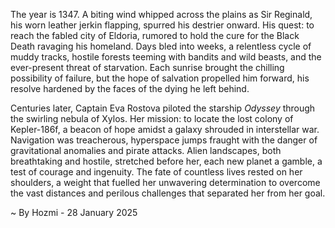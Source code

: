 
The year is 1347.  A biting wind whipped across the plains as Sir Reginald, his worn leather jerkin flapping, spurred his destrier onward.  His quest: to reach the fabled city of Eldoria, rumored to hold the cure for the Black Death ravaging his homeland.  Days bled into weeks, a relentless cycle of muddy tracks, hostile forests teeming with bandits and wild beasts, and the ever-present threat of starvation. Each sunrise brought the chilling possibility of failure, but the hope of salvation propelled him forward, his resolve hardened by the faces of the dying he left behind.

Centuries later, Captain Eva Rostova piloted the starship *Odyssey* through the swirling nebula of Xylos.  Her mission: to locate the lost colony of Kepler-186f, a beacon of hope amidst a galaxy shrouded in interstellar war.  Navigation was treacherous, hyperspace jumps fraught with the danger of gravitational anomalies and pirate attacks.  Alien landscapes, both breathtaking and hostile, stretched before her, each new planet a gamble, a test of courage and ingenuity. The fate of countless lives rested on her shoulders, a weight that fuelled her unwavering determination to overcome the vast distances and perilous challenges that separated her from her goal.

~ By Hozmi - 28 January 2025
